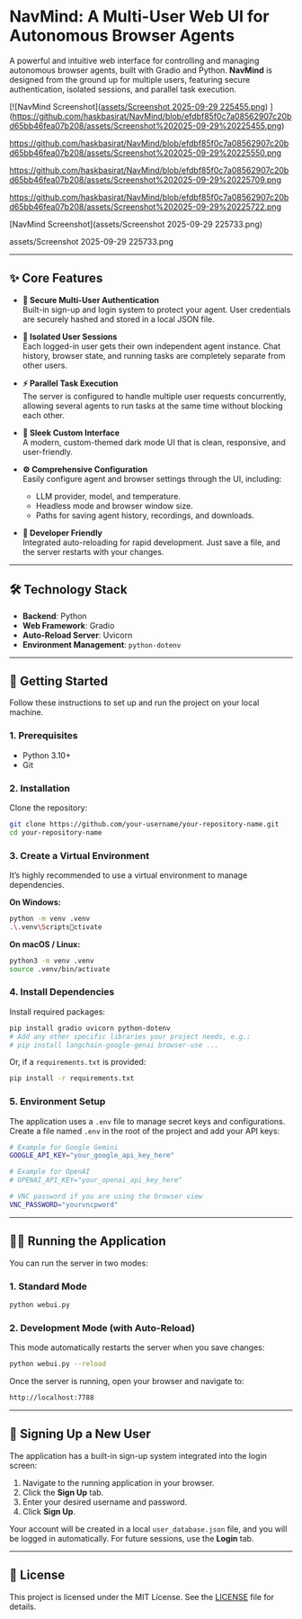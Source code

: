 # NavMind: A Multi-User Web UI for Autonomous Browser Agents

A powerful and intuitive web interface for controlling and managing autonomous browser agents, built with Gradio and Python. **NavMind** is designed from the ground up for multiple users, featuring secure authentication, isolated sessions, and parallel task execution.

[![NavMind Screenshot]([assets/Screenshot 2025-09-29 225455.png](https://github.com/haskbasirat/NavMind/blob/efdbf85f0c7a08562907c20bd65bb46fea07b208/assets/Screenshot%202025-09-29%20225455.png))
](https://github.com/haskbasirat/NavMind/blob/efdbf85f0c7a08562907c20bd65bb46fea07b208/assets/Screenshot%202025-09-29%20225455.png)

https://github.com/haskbasirat/NavMind/blob/efdbf85f0c7a08562907c20bd65bb46fea07b208/assets/Screenshot%202025-09-29%20225550.png

https://github.com/haskbasirat/NavMind/blob/efdbf85f0c7a08562907c20bd65bb46fea07b208/assets/Screenshot%202025-09-29%20225709.png

https://github.com/haskbasirat/NavMind/blob/efdbf85f0c7a08562907c20bd65bb46fea07b208/assets/Screenshot%202025-09-29%20225722.png

[NavMind Screenshot](assets/Screenshot 2025-09-29 225733.png)

assets/Screenshot 2025-09-29 225733.png


---

## ✨ Core Features

- **🔐 Secure Multi-User Authentication**  
  Built-in sign-up and login system to protect your agent. User credentials are securely hashed and stored in a local JSON file.

- **👤 Isolated User Sessions**  
  Each logged-in user gets their own independent agent instance. Chat history, browser state, and running tasks are completely separate from other users.

- **⚡ Parallel Task Execution**  
  The server is configured to handle multiple user requests concurrently, allowing several agents to run tasks at the same time without blocking each other.

- **🎨 Sleek Custom Interface**  
  A modern, custom-themed dark mode UI that is clean, responsive, and user-friendly.

- **⚙️ Comprehensive Configuration**  
  Easily configure agent and browser settings through the UI, including:
  - LLM provider, model, and temperature.
  - Headless mode and browser window size.
  - Paths for saving agent history, recordings, and downloads.

- **🚀 Developer Friendly**  
  Integrated auto-reloading for rapid development. Just save a file, and the server restarts with your changes.

---

## 🛠️ Technology Stack

- **Backend**: Python  
- **Web Framework**: Gradio  
- **Auto-Reload Server**: Uvicorn  
- **Environment Management**: `python-dotenv`  

---

## 🚀 Getting Started

Follow these instructions to set up and run the project on your local machine.

### 1. Prerequisites

- Python 3.10+  
- Git  

### 2. Installation

Clone the repository:

```bash
git clone https://github.com/your-username/your-repository-name.git
cd your-repository-name
```

### 3. Create a Virtual Environment

It’s highly recommended to use a virtual environment to manage dependencies.

**On Windows:**
```bash
python -m venv .venv
.\.venv\Scriptsctivate
```

**On macOS / Linux:**
```bash
python3 -m venv .venv
source .venv/bin/activate
```

### 4. Install Dependencies

Install required packages:

```bash
pip install gradio uvicorn python-dotenv
# Add any other specific libraries your project needs, e.g.:
# pip install langchain-google-genai browser-use ...
```

Or, if a `requirements.txt` is provided:

```bash
pip install -r requirements.txt
```

### 5. Environment Setup

The application uses a `.env` file to manage secret keys and configurations.  
Create a file named `.env` in the root of the project and add your API keys:

```bash
# Example for Google Gemini
GOOGLE_API_KEY="your_google_api_key_here"

# Example for OpenAI
# OPENAI_API_KEY="your_openai_api_key_here"

# VNC password if you are using the browser view
VNC_PASSWORD="yourvncpword"
```

---

## 🏃‍♀️ Running the Application

You can run the server in two modes:

### 1. Standard Mode
```bash
python webui.py
```

### 2. Development Mode (with Auto-Reload)
This mode automatically restarts the server when you save changes:

```bash
python webui.py --reload
```

Once the server is running, open your browser and navigate to:

```bash
http://localhost:7788
```

---

## 👤 Signing Up a New User

The application has a built-in sign-up system integrated into the login screen:

1. Navigate to the running application in your browser.  
2. Click the **Sign Up** tab.  
3. Enter your desired username and password.  
4. Click **Sign Up**.  

Your account will be created in a local `user_database.json` file, and you will be logged in automatically. For future sessions, use the **Login** tab.

---

## 📄 License

This project is licensed under the MIT License. See the [LICENSE](LICENSE) file for details.



